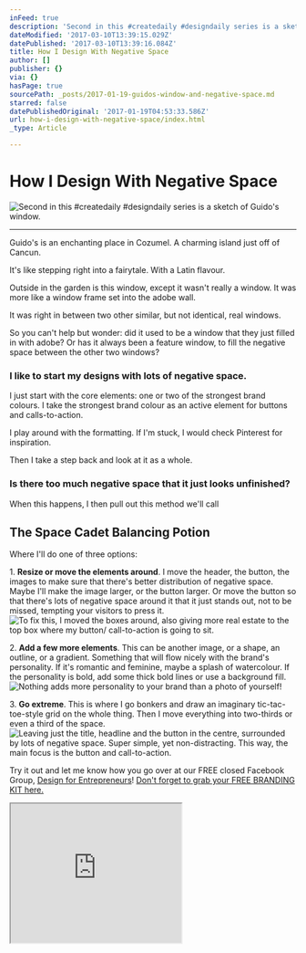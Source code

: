 ```yaml
---
inFeed: true
description: 'Second in this #createdaily #designdaily series is a sketch of Guido''s window.'
dateModified: '2017-03-10T13:39:15.029Z'
datePublished: '2017-03-10T13:39:16.084Z'
title: How I Design With Negative Space
author: []
publisher: {}
via: {}
hasPage: true
sourcePath: _posts/2017-01-19-guidos-window-and-negative-space.md
starred: false
datePublishedOriginal: '2017-01-19T04:53:33.586Z'
url: how-i-design-with-negative-space/index.html
_type: Article

---
```

# How I Design With Negative Space
![Second in this #createdaily #designdaily series is a sketch of Guido's window.](https://the-grid-user-content.s3-us-west-2.amazonaws.com/8b2e9ff6-1b40-44f8-89e8-e32062039fa5.png)

---

Guido's is an enchanting place in Cozumel. A charming island just off of Cancun.

It's like stepping right into a fairytale. With a Latin flavour.

Outside in the garden is this window, except it wasn't really a window. It was more like a window frame set into the adobe wall.

It was right in between two other similar, but not identical, real windows.

So you can't help but wonder: did it used to be a window that they just filled in with adobe? Or has it always been a feature window, to fill the negative space between the other two windows?

### I like to start my designs with lots of negative space.

I just start with the core elements: one or two of the strongest brand colours. I take the strongest brand colour as an active element for buttons and calls-to-action.

I play around with the formatting. If I'm stuck, I would check Pinterest for inspiration.

Then I take a step back and look at it as a whole.

### Is there too much negative space that it just looks unfinished?

When this happens, I then pull out this method we'll call

## The Space Cadet Balancing Potion

Where I'll do one of three options:

1\. **Resize or move the elements around**. I move the header, the button, the images to make sure that there's better distribution of negative space. Maybe I'll make the image larger, or the button larger. Or move the button so that there's lots of negative space around it that it just stands out, not to be missed, tempting your visitors to press it.
![To fix this, I moved the boxes around, also giving more real estate to the top box where my button/ call-to-action is going to sit.](https://the-grid-user-content.s3-us-west-2.amazonaws.com/24092eb1-e5ec-47a0-9fd5-844c56bd12b1.gif)

2\. **Add a few more elements**. This can be another image, or a shape, an outline, or a gradient. Something that will flow nicely with the brand's personality. If it's romantic and feminine, maybe a splash of watercolour. If the personality is bold, add some thick bold lines or use a background fill.
![Nothing adds more personality to your brand than a photo of yourself!](https://the-grid-user-content.s3-us-west-2.amazonaws.com/015306c8-1340-43eb-a7cd-71291991de78.gif)

3\. **Go extreme**. This is where I go bonkers and draw an imaginary tic-tac-toe-style grid on the whole thing. Then I move everything into two-thirds or even a third of the space.
![Leaving just the title, headline and the button in the centre, surrounded by lots of negative space. Super simple, yet non-distracting.  This way, the main focus is the button and call-to-action.](https://the-grid-user-content.s3-us-west-2.amazonaws.com/51b8560c-9feb-4fb1-a40a-9a53d5f4e6ef.gif)

Try it out and let me know how you go over at our FREE closed Facebook Group, [Design for Entrepreneurs][0]!
[Don't forget to grab your FREE BRANDING KIT here.][1]

<iframe src="https://the-grid.github.io/ed-userhtml/?g=eJxNkMFKxDAQhu99ilDBbWE3UUEQ2-6hIOJlT95EJE0m3XTbpCTT4iK-u7O7VbzNMB_fzPyltjNTvYyxSk2zUX4YwGFMmZYoN_sApkr3iOOjEE3vWw623aPywUGIXPmFc9Mw-ojkuE-3pSDnNknKk9rqszd4j3-TMqpgR9xmZnIKrXeZXrO4JjZnXwljswyso950kVVM8xbwqYfzXfXxVbY7OUAW87eb94Joa1j2n6mPLzojVc4C4BTciVlEKoBEWDgyFDTgVtPM6gvGY1DUpkIo7xwo5EYqaLw_cAcowH081yLqA-_i1adphr66vZ4pCnqimu_4Q3rS0N18lIF27LwGbl2EgDUYHyBb_sqL5DvTXk2nS9ZsdUlkRdXvvk0Xac8qz4tSLHn9AOKKjaA" height="244" style=""></iframe>



[0]: http://facebook.com/groups/DesignForEntrepreneurs "Design for Entrepreneurs"
[1]: http://gretcho.link/getkit